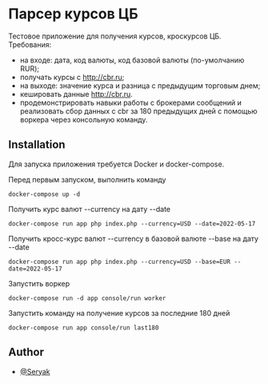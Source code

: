 
# Парсер курсов ЦБ

Тестовое приложение для получения курсов, кроскурсов ЦБ.
Требования:
- на входе: дата, код валюты, код базовой валюты (по-умолчанию RUR);
- получать курсы с http://cbr.ru;
- на выходе: значение курса и разница с предыдущим торговым днем;
- кешировать данные http://cbr.ru.
- продемонстрировать навыки работы с брокерами сообщений и реализовать сбор данных с cbr за 180 предыдущих дней с помощью воркера через консольную команду.



## Installation

Для запуска приложения требуется Docker и docker-compose.

Перед первым запуском, выполнить команду
```
docker-compose up -d
```

Получить курс валют --currency на дату --date
```
docker-compose run app php index.php --currency=USD --date=2022-05-17
```

Получить кросс-курс валют --currency в базовой валюте --base на дату --date
```
docker-compose run app php index.php --currency=USD --base=EUR --date=2022-05-17
```

Запустить воркер
```
docker-compose run -d app console/run worker
```

Запустить команду на получение курсов за последние 180 дней
```
docker-compose run app console/run last180
```

## Author

- [@Seryak](https://www.github.com/seryak)